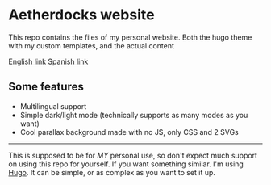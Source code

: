 # Aetherdocks website

This repo contains the files of my personal website. Both the hugo theme with my custom templates, and the actual content

[English link](https://aetherdocks.xyz)
[Spanish link](https://es.aetherdocks.xyz)

## Some features

- Multilingual support
- Simple dark/light mode (technically supports as many modes as you want)
- Cool parallax background made with no JS, only CSS and 2 SVGs

---

This is supposed to be for *MY* personal use, so don't expect much support on using this repo for yourself. If you want something similar. I'm using [Hugo](https://gohugo.io/). It can be simple, or as complex as you want to set it up.
